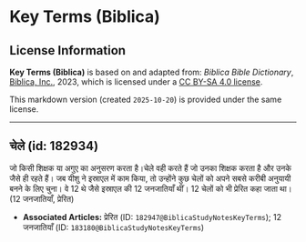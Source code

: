 # Key Terms (Biblica)

## License Information

**Key Terms (Biblica)** is based on and adapted from: _Biblica Bible Dictionary_, [Biblica, Inc.](https://www.biblica.com/), 2023, which is licensed under a [CC BY-SA 4.0 license](https://creativecommons.org/licenses/by-sa/4.0/legalcode.en).

This markdown version (created `2025-10-20`) is provided under the same license.



--------------------------------

## चेले (id: 182934)

जो किसी शिक्षक या अगुए का अनुसरण करता है।चेले वही करते हैं जो उनका शिक्षक करता है और उनके जैसे ही रहते हैं। जब यीशु ने इस्राएल में काम किया, तो उन्होंने कुछ चेलों को अपने सबसे करीबी अनुयायी बनने के लिए चुना। वे 12 थे जैसे इस्राएल की 12 जनजातियाँ थीं। 12 चेलों को भी प्रेरित कहा जाता था। (12 जनजातियाँ, प्रेरित)

* **Associated Articles:** प्रेरित (ID: `182947@BiblicaStudyNotesKeyTerms`); 12 जनजातियाँ (ID: `183180@BiblicaStudyNotesKeyTerms`)

